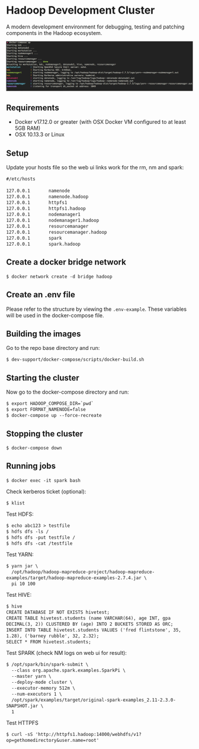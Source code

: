 # Hadoop Development Cluster
A modern development environment for debugging, testing and patching components in the Hadoop ecosystem.

![alt text](other/docker-compose.png "Hadoop Docker Compose")

## Requirements
- Docker v17.12.0 or greater (with OSX Docker VM configured to at least 5GB RAM)
- OSX 10.13.3 or Linux

## Setup
Update your hosts file so the web ui links work for the rm, nm and spark:
```
#/etc/hosts

127.0.0.1       namenode
127.0.0.1       namenode.hadoop
127.0.0.1       httpfs1
127.0.0.1       httpfs1.hadoop
127.0.0.1       nodemanager1
127.0.0.1       nodemanager1.hadoop
127.0.0.1       resourcemanager
127.0.0.1       resourcemanager.hadoop
127.0.0.1       spark
127.0.0.1       spark.hadoop
```

## Create a docker bridge network
```
$ docker network create -d bridge hadoop
```

## Create an .env file
Please refer to the structure by viewing the `.env-example`. These variables will be used in the docker-compose file.

## Building the images
Go to the repo base directory and run:
```
$ dev-support/docker-compose/scripts/docker-build.sh
```

## Starting the cluster
Now go to the docker-compose directory and run:
```
$ export HADOOP_COMPOSE_DIR=`pwd`
$ export FORMAT_NAMENODE=false
$ docker-compose up --force-recreate
```

## Stopping the cluster
```
$ docker-compose down

```

## Running jobs
```
$ docker exec -it spark bash
```
Check kerberos ticket (optional):
```
$ klist
```
Test HDFS:
```
$ echo abc123 > testfile
$ hdfs dfs -ls /
$ hdfs dfs -put testfile /
$ hdfs dfs -cat /testfile
```
Test YARN:
```
$ yarn jar \
  /opt/hadoop/hadoop-mapreduce-project/hadoop-mapreduce-examples/target/hadoop-mapreduce-examples-2.7.4.jar \
  pi 10 100
```
Test HIVE:
```
$ hive
CREATE DATABASE IF NOT EXISTS hivetest;
CREATE TABLE hivetest.students (name VARCHAR(64), age INT, gpa DECIMAL(3, 2)) CLUSTERED BY (age) INTO 2 BUCKETS STORED AS ORC;
INSERT INTO TABLE hivetest.students VALUES ('fred flintstone', 35, 1.28), ('barney rubble', 32, 2.32);
SELECT * FROM hivetest.students;
```
Test SPARK (check NM logs on web ui for result):
```
$ /opt/spark/bin/spark-submit \
  --class org.apache.spark.examples.SparkPi \
  --master yarn \
  --deploy-mode cluster \
  --executor-memory 512m \
  --num-executors 1 \
  /opt/spark/examples/target/original-spark-examples_2.11-2.3.0-SNAPSHOT.jar \
  1
```
Test HTTPFS
```
$ curl -sS 'http://httpfs1.hadoop:14000/webhdfs/v1?op=gethomedirectory&user.name=root'
```

